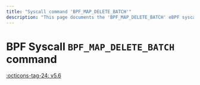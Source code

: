 ```yaml
---
title: "Syscall command 'BPF_MAP_DELETE_BATCH'"
description: "This page documents the 'BPF_MAP_DELETE_BATCH' eBPF syscall command, including its definition, usage, program types that can use it, and examples."
---
```

# BPF Syscall `BPF_MAP_DELETE_BATCH` command

<!-- [FEATURE_TAG](BPF_MAP_DELETE_BATCH) -->
[:octicons-tag-24: v5.6](https://github.com/torvalds/linux/commit/aa2e93b8e58e18442edfb2427446732415bc215e)
<!-- [/FEATURE_TAG] -->

<!-- TODO -->
